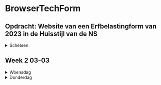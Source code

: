 # BrowserTechForm

 <h2> Opdracht: Website van een Erfbelastingform van 2023 in de Huisstijl van de NS</h2>
<details>
 <summary>Schetsen:</summary>
 
</details>

<h2>Week 2 03-03</h2>
 <details>
  <summary>Woensdag</summary>
  <h3>Workshop</h3>
  <h4>🧔🏻 Formulierelementen</h4>
  <p>met de workshop hebben we een basis uitleg gehad over "form" en alle elementen.</p>

  <h3>Gedaan vandaag</h3>
  <p>Ik heb de custom properties goed gezet in het project, zodat ik makkelijk kan beginnen. </p>
  <img height='300px' alt="Scherm­afbeelding 2025-03-05 om 15 47 41" src="https://github.com/user-attachments/assets/9d84b250-9df9-4613-b625-94c140c0e2d9" />
  <br>
  <p>Ook ben ik begonnen aan de startpagina. dit heb ik met de stijlguide gedaan. </p>
  <img width="1449" alt="Scherm­afbeelding 2025-03-05 om 15 48 25" src="https://github.com/user-attachments/assets/763353a5-b1e1-4736-a53c-df614f9eaae9" />

  
</details>
<details>
 <summary>Donderdag</summary>
 <h3>Workshop</h3>

<h3>Gedaan vandaag</h3>

<h3>Hulp</h3>
 
</details>
